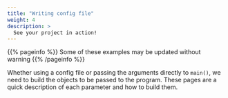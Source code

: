 ```yaml
---
title: "Writing config file"
weight: 4
description: >
  See your project in action!
---
```


{{% pageinfo %}}
Some of these examples may be updated without warning
{{% /pageinfo %}}

Whether using a config file or passing the arguments directly to `main()`, we need to build the objects to be passed to the program. 
These pages are a quick description of each parameter and how to build them.
